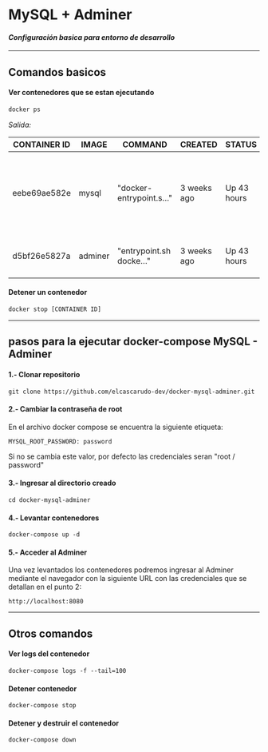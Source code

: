 # MySQL + Adminer
#### _Configuración basica para entorno de desarrollo_
-----------------------

## Comandos basicos

#### Ver contenedores que se estan ejecutando
```sh
docker ps
```
_*Salida:*_

| CONTAINER ID | IMAGE | COMMAND | CREATED | STATUS | PORTS | NAMES |
| ------------ | ----- | ------- | ------- | ------ | ----- | ----- |
| eebe69ae582e | mysql | "docker-entrypoint.s…" | 3 weeks ago | Up 43 hours | 0.0.0.0:3306->3306/tcp, :::3306->3306/tcp, 0.0.0.0:33060->33060/tcp, :::33060->33060/tcp |  mysql_db_1 |
| d5bf26e5827a | adminer | "entrypoint.sh docke…" | 3 weeks ago | Up 43 hours | 0.0.0.0:8080->8080/tcp, :::8080->8080/tcp | mysql_adminer_1 |

#### Detener un contenedor
```sh
docker stop [CONTAINER ID]
```
----------------------------------

## pasos para la ejecutar docker-compose MySQL - Adminer

#### 1.- Clonar repositorio

```
git clone https://github.com/elcascarudo-dev/docker-mysql-adminer.git
```

#### 2.- Cambiar la contraseña de root

En el archivo docker compose se encuentra la siguiente etiqueta:
```
MYSQL_ROOT_PASSWORD: password
```
Si no  se cambia este valor, por defecto las credenciales seran "root / password"

#### 3.- Ingresar al directorio creado

```
cd docker-mysql-adminer
```

#### 4.- Levantar contenedores

```
docker-compose up -d
```

#### 5.- Acceder al Adminer

Una vez levantados los contenedores podremos ingresar al Adminer mediante el navegador con la siguiente URL con las credenciales que se detallan en el punto 2:

```
http://localhost:8080
```

----------------------------------

## Otros comandos

#### Ver logs del contenedor

```
docker-compose logs -f --tail=100
```

#### Detener contenedor

```
docker-compose stop
```

#### Detener y destruir el contenedor

```
docker-compose down
```

